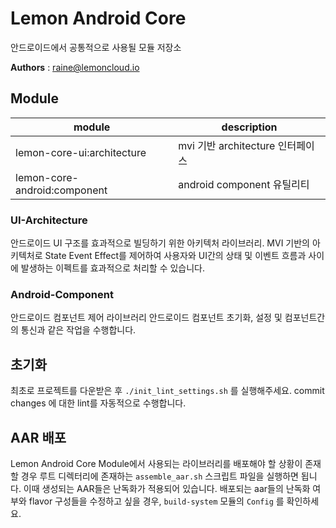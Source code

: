 # Lemon Android Core

안드로이드에서 공통적으로 사용될 모듈 저장소

**Authors** : raine@lemoncloud.io

## Module

| module                       | description               |
|------------------------------|---------------------------|
| lemon-core-ui:architecture   | mvi 기반 architecture 인터페이스 |
| lemon-core-android:component | android component 유틸리티    |

### UI-Architecture

안드로이드 UI 구조를 효과적으로 빌딩하기 위한 아키텍처 라이브러리. MVI 기반의 아키텍처로 State Event Effect를 제어하여 사용자와 UI간의 상태 및 이벤트 흐름과 사이에 발생하는 이펙트를 효과적으로
처리할 수 있습니다.

### Android-Component

안드로이드 컴포넌트 제어 라이브러리 안드로이드 컴포넌트 초기화, 설정 및 컴포넌트간의 통신과 같은 작업을 수행합니다.

## 초기화

최초로 프로젝트를 다운받은 후 `./init_lint_settings.sh` 를 실행해주세요. commit changes 에 대한 lint를 자동적으로 수행합니다.

## AAR 배포

Lemon Android Core Module에서 사용되는 라이브러리를 배포해야 할 상황이 존재할 경우 루트 디렉터리에 존재하는 `assemble_aar.sh` 스크립트 파일을 실행하면 됩니다.
이때 생성되는 AAR들은 난독화가 적용되어 있습니다. 배포되는 aar들의 난독화 여부와 flavor 구성들을 수정하고 싶을 경우, `build-system` 모듈의 `Config` 를 확인하세요.

